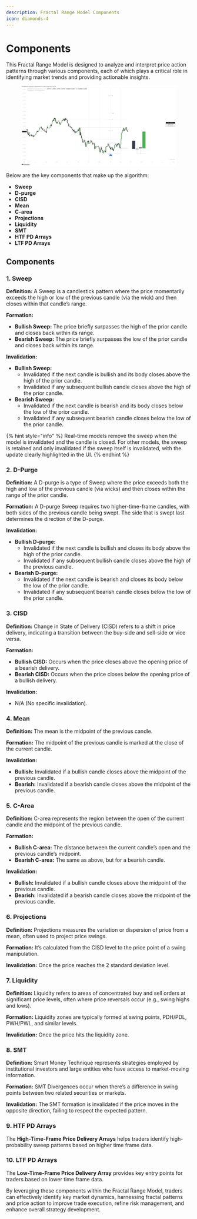 ```yaml
---
description: Fractal Range Model Components
icon: diamonds-4
---
```


# Components

This Fractal Range Model is designed to analyze and interpret price action patterns through various components, each of which plays a critical role in identifying market trends and providing actionable insights.&#x20;

<figure><img src="../../.gitbook/assets/docs-frm-002.png" alt=""><figcaption></figcaption></figure>

Below are the key components that make up the algorithm:

* **Sweep**
* **D-purge**
* **CISD**
* **Mean**
* **C-area**
* **Projections**
* **Liquidity**
* **SMT**
* **HTF PD Arrays**
* **LTF PD Arrays**

## **Components**

### **1. Sweep**

**Definition:** A Sweep is a candlestick pattern where the price momentarily exceeds the high or low of the previous candle (via the wick) and then closes within that candle’s range.

**Formation:**

* **Bullish Sweep:** The price briefly surpasses the high of the prior candle and closes back within its range.
* **Bearish Sweep:** The price briefly surpasses the low of the prior candle and closes back within its range.

**Invalidation:**

* **Bullish Sweep:**
  * Invalidated if the next candle is bullish and its body closes above the high of the prior candle.
  * Invalidated if any subsequent bullish candle closes above the high of the prior candle.
* **Bearish Sweep:**
  * Invalidated if the next candle is bearish and its body closes below the low of the prior candle.
  * Invalidated if any subsequent bearish candle closes below the low of the prior candle.

{% hint style="info" %}
Real-time models remove the sweep when the model is invalidated and the candle is closed. For other models, the sweep is retained and only invalidated if the sweep itself is invalidated, with the update clearly highlighted in the UI.
{% endhint %}

### **2. D-Purge**

**Definition:** A D-purge is a type of Sweep where the price exceeds both the high and low of the previous candle (via wicks) and then closes within the range of the prior candle.

**Formation:** A D-purge Sweep requires two higher-time-frame candles, with both sides of the previous candle being swept. The side that is swept last determines the direction of the D-purge.

**Invalidation:**

* **Bullish D-purge:**
  * Invalidated if the next candle is bullish and closes its body above the high of the prior candle.
  * Invalidated if any subsequent bullish candle closes above the high of the previous candle.
* **Bearish D-purge:**
  * Invalidated if the next candle is bearish and closes its body below the low of the prior candle.
  * Invalidated if any subsequent bearish candle closes below the low of the prior candle.

### **3. CISD**

**Definition:** Change in State of Delivery (CISD) refers to a shift in price delivery, indicating a transition between the buy-side and sell-side or vice versa.

**Formation:**

* **Bullish CISD:** Occurs when the price closes above the opening price of a bearish delivery.
* **Bearish CISD:** Occurs when the price closes below the opening price of a bullish delivery.

**Invalidation:**

* N/A (No specific invalidation).

### **4. Mean**

**Definition:** The mean is the midpoint of the previous candle.

**Formation:** The midpoint of the previous candle is marked at the close of the current candle.

**Invalidation:**

* **Bullish:** Invalidated if a bullish candle closes above the midpoint of the previous candle.
* **Bearish:** Invalidated if a bearish candle closes above the midpoint of the previous candle.

### **5. C-Area**

**Definition:** C-area represents the region between the open of the current candle and the midpoint of the previous candle.

**Formation:**

* **Bullish C-area:** The distance between the current candle’s open and the previous candle’s midpoint.
* **Bearish C-area:** The same as above, but for a bearish candle.

**Invalidation:**

* **Bullish:** Invalidated if a bullish candle closes above the midpoint of the previous candle.
* **Bearish:** Invalidated if a bearish candle closes above the midpoint of the previous candle.

### **6. Projections**

**Definition:** Projections measures the variation or dispersion of price from a mean, often used to project price swings.

**Formation:** It’s calculated from the CISD level to the price point of a swing manipulation.

**Invalidation:** Once the price reaches the 2 standard deviation level.

### **7. Liquidity**

**Definition:** Liquidity refers to areas of concentrated buy and sell orders at significant price levels, often where price reversals occur (e.g., swing highs and lows).

**Formation:** Liquidity zones are typically formed at swing points, PDH/PDL, PWH/PWL, and similar levels.

**Invalidation:** Once the price hits the liquidity zone.

### **8. SMT**

**Definition:** Smart Money Technique represents strategies employed by institutional investors and large entities who have access to market-moving information.

**Formation:** SMT Divergences occur when there’s a difference in swing points between two related securities or markets.

**Invalidation:** The SMT formation is invalidated if the price moves in the opposite direction, failing to respect the expected pattern.

### **9. HTF PD Arrays**

The **High-Time-Frame Price Delivery Arrays** helps traders identify high-probability sweep patterns based on higher time frame data.

### **10. LTF PD Arrays**

The **Low-Time-Frame Price Delivery Array** provides key entry points for traders based on lower time frame data.

By leveraging these components within the Fractal Range Model, traders can effectively identify key market dynamics, harnessing fractal patterns and price action to improve trade execution, refine risk management, and enhance overall strategy development.
